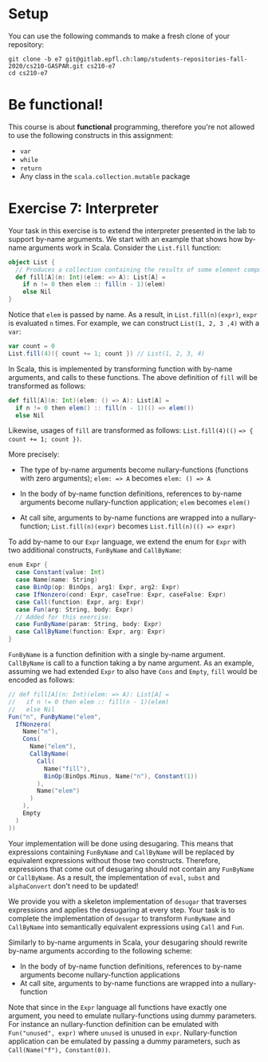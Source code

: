 # Setup

You can use the following commands to make a fresh clone of your repository:

```
git clone -b e7 git@gitlab.epfl.ch:lamp/students-repositories-fall-2020/cs210-GASPAR.git cs210-e7
cd cs210-e7
```

# Be functional!

This course is about **functional** programming, therefore you're not allowed to use the following
constructs in this assignment:
- `var`
- `while`
- `return`
- Any class in the `scala.collection.mutable` package

# Exercise 7: Interpreter

Your task in this exercise is to extend the interpreter presented in the lab to support by-name arguments. We start with an example that shows how by-name arguments work in Scala. Consider the `List.fill` function:

```scala
object List {
  // Produces a collection containing the results of some element computation a number of times.
  def fill[A](n: Int)(elem: => A): List[A] =
    if n != 0 then elem :: fill(n - 1)(elem)
    else Nil
}
```

Notice that `elem` is passed by name. As a result, in `List.fill(n)(expr)`, `expr` is evaluated `n` times. For example, we can construct `List(1, 2, 3 ,4)` with a `var`:

```scala
var count = 0
List.fill(4)({ count += 1; count }) // List(1, 2, 3, 4)
```

In Scala, this is implemented by transforming function with by-name arguments, and calls to these functions. The above definition of `fill` will be transformed as follows:

```scala
def fill[A](n: Int)(elem: () => A): List[A] =
  if n != 0 then elem() :: fill(n - 1)(() => elem())
  else Nil
```

Likewise, usages of `fill` are transformed as follows: `List.fill(4)(()` `=> { count += 1; count })`.

More precisely:

- The type of by-name arguments become nullary-functions (functions with zero arguments); `elem: => A` becomes `elem: () => A`

- In the body of by-name function definitions, references to by-name arguments become nullary-function application; `elem` becomes `elem()`

- At call site, arguments to by-name functions are wrapped into a nullary-function; `List.fill(n)(expr)` becomes `List.fill(n)(() => expr)`

To add by-name to our `Expr` language, we extend the enum for `Expr` with two additional constructs, `FunByName` and `CallByName`:

```scala
enum Expr {
  case Constant(value: Int)
  case Name(name: String)
  case BinOp(op: BinOps, arg1: Expr, arg2: Expr)
  case IfNonzero(cond: Expr, caseTrue: Expr, caseFalse: Expr)
  case Call(function: Expr, arg: Expr)
  case Fun(arg: String, body: Expr)
  // Added for this exercise:
  case FunByName(param: String, body: Expr)
  case CallByName(function: Expr, arg: Expr)
}
```

`FunByName` is a function definition with a single by-name argument. `CallByName` is call to a function taking a by name argument. As an example, assuming we had extended `Expr` to also have `Cons` and `Empty`, `fill` would be encoded as follows:

```scala
// def fill[A](n: Int)(elem: => A): List[A] =
//   if n != 0 then elem :: fill(n - 1)(elem)
//   else Nil
Fun("n", FunByName("elem",
  IfNonzero(
    Name("n"),
    Cons(
      Name("elem"),
      CallByName(
        Call(
          Name("fill"),
          BinOp(BinOps.Minus, Name("n"), Constant(1))
        ),
        Name("elem")
      )
    ),
    Empty
  )
))
```

Your implementation will be done using desugaring. This means that expressions containing `FunByName` and `CallByName` will be replaced by equivalent expressions without those two constructs. Therefore, expressions that come out of desugaring should not contain any `FunByName` or `CallByName`. As a result, the implementation of `eval`, `subst` and `alphaConvert` don't need to be updated!

We provide you with a skeleton implementation of `desugar` that traverses expressions and applies the desugaring at every step. Your task is to complete the implementation of `desugar` to transform `FunByName` and `CallByName` into semantically equivalent expressions using `Call` and `Fun`.

Similarly to by-name arguments in Scala, your desugaring should rewrite by-name arguments according to the following scheme:

- In the body of by-name function definitions, references to by-name arguments become nullary-function applications
- At call site, arguments to by-name functions are wrapped into a nullary-function

Note that since in the `Expr` language all functions have exactly one argument, you need to emulate nullary-functions using dummy parameters. For instance an nullary-function definition can be emulated with `Fun("unused", expr)` where `unused` is unused in `expr`. Nullary-function application can be emulated by passing a dummy parameters, such as `Call(Name("f"), Constant(0))`.
